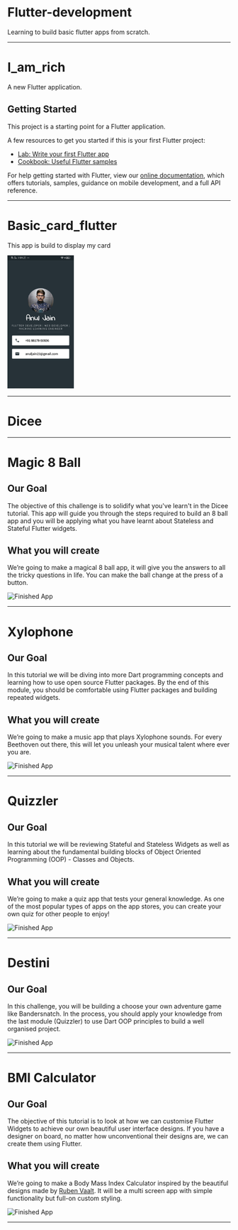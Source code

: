 <h1>Flutter-development</h1>

Learning to build basic flutter apps from scratch.
<hr>

# I_am_rich

A new Flutter application.

## Getting Started

This project is a starting point for a Flutter application.

A few resources to get you started if this is your first Flutter project:

- [Lab: Write your first Flutter app](https://flutter.dev/docs/get-started/codelab)
- [Cookbook: Useful Flutter samples](https://flutter.dev/docs/cookbook)

For help getting started with Flutter, view our
[online documentation](https://flutter.dev/docs), which offers tutorials,
samples, guidance on mobile development, and a full API reference.
<hr>

# Basic_card_flutter

This app is build to display my card

<p>
<img src="basic_card_flutter/Screenshot_20200703_235452.jpg" alt="Screenshot" width="150" height="300">
</p>
<hr>

# Dicee












<hr>

# Magic 8 Ball

## Our Goal

The objective of this challenge is to solidify what you've learn't in the Dicee tutorial. This app will guide you through the steps required to build an 8 ball app and you will be applying what you have learnt about Stateless and Stateful Flutter widgets.


## What you will create

We’re going to make a magical 8 ball app, it will give you the answers to all the tricky questions in life. You can make the ball change at the press of a button.

![Finished App](https://github.com/londonappbrewery/Images/blob/master/8-ball-flutter-gif.gif)
<hr>

# Xylophone

## Our Goal

In this tutorial we will be diving into more Dart programming concepts and learning how to use open source Flutter packages. By the end of this module, you should be comfortable using Flutter packages and building repeated widgets.


## What you will create

We’re going to make a music app that plays Xylophone sounds. For every Beethoven out there, this will let you unleash your musical talent where ever you are.

![Finished App](https://github.com/londonappbrewery/Images/blob/master/xylophone-flutter.png)
<hr>

# Quizzler

## Our Goal

In this tutorial we will be reviewing Stateful and Stateless Widgets as well as learning about the fundamental building blocks of Object Oriented Programming (OOP) - Classes and Objects.


## What you will create

We’re going to make a quiz app that tests your general knowledge. As one of the most popular types of apps on the app stores, you can create your own quiz for other people to enjoy!

![Finished App](https://github.com/londonappbrewery/Images/blob/master/quizzler-demo.gif)
<hr>

# Destini

## Our Goal

In this challenge, you will be building a choose your own adventure game like Bandersnatch. In the process, you should apply your knowledge from the last module (Quizzler) to use Dart OOP principles to build a well organised project.

![Finished App](https://github.com/londonappbrewery/Images/blob/master/Destini.gif)
<hr>

# BMI Calculator

## Our Goal

The objective of this tutorial is to look at how we can customise Flutter Widgets to achieve our own beautiful user interface designs. If you have a designer on board, no matter how unconventional their designs are, we can create them using Flutter.

## What you will create

We’re going to make a Body Mass Index Calculator inspired by the beautiful designs made by [Ruben Vaalt](https://dribbble.com/shots/4585382-Simple-BMI-Calculator). It will be a multi screen app with simple functionality but full-on custom styling.

![Finished App](https://github.com/londonappbrewery/Images/blob/master/bmi-calc-demo.gif)
<hr>
